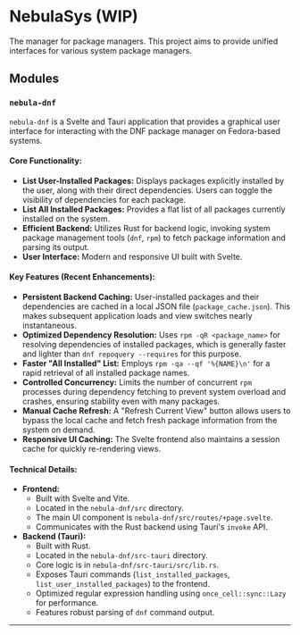 # NebulaSys (WIP)
The manager for package managers. This project aims to provide unified interfaces for various system package managers.

## Modules

### `nebula-dnf`

`nebula-dnf` is a Svelte and Tauri application that provides a graphical user interface for interacting with the DNF package manager on Fedora-based systems.

#### Core Functionality:

*   **List User-Installed Packages:** Displays packages explicitly installed by the user, along with their direct dependencies. Users can toggle the visibility of dependencies for each package.
*   **List All Installed Packages:** Provides a flat list of all packages currently installed on the system.
*   **Efficient Backend:** Utilizes Rust for backend logic, invoking system package management tools (`dnf`, `rpm`) to fetch package information and parsing its output.
*   **User Interface:** Modern and responsive UI built with Svelte.

#### Key Features (Recent Enhancements):

*   **Persistent Backend Caching:** User-installed packages and their dependencies are cached in a local JSON file (`package_cache.json`). This makes subsequent application loads and view switches nearly instantaneous.
*   **Optimized Dependency Resolution:** Uses `rpm -qR <package_name>` for resolving dependencies of installed packages, which is generally faster and lighter than `dnf repoquery --requires` for this purpose.
*   **Faster "All Installed" List:** Employs `rpm -qa --qf '%{NAME}\n'` for a rapid retrieval of all installed package names.
*   **Controlled Concurrency:** Limits the number of concurrent `rpm` processes during dependency fetching to prevent system overload and crashes, ensuring stability even with many packages.
*   **Manual Cache Refresh:** A "Refresh Current View" button allows users to bypass the local cache and fetch fresh package information from the system on demand.
*   **Responsive UI Caching:** The Svelte frontend also maintains a session cache for quickly re-rendering views.

#### Technical Details:

*   **Frontend:**
    *   Built with Svelte and Vite.
    *   Located in the `nebula-dnf/src` directory.
    *   The main UI component is `nebula-dnf/src/routes/+page.svelte`.
    *   Communicates with the Rust backend using Tauri's `invoke` API.
*   **Backend (Tauri):**
    *   Built with Rust.
    *   Located in the `nebula-dnf/src-tauri` directory.
    *   Core logic is in `nebula-dnf/src-tauri/src/lib.rs`.
    *   Exposes Tauri commands (`list_installed_packages`, `list_user_installed_packages`) to the frontend.
    *   Optimized regular expression handling using `once_cell::sync::Lazy` for performance.
    *   Features robust parsing of `dnf` command output.

---
